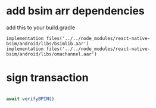 
# add bsim arr dependencies
add this to your build.gradle

```
implementation files('../../node_modules/react-native-bsim/android/libs/bsimlib.aar')
implementation files('../../node_modules/react-native-bsim/android/libs/omachannel.aar')

```

# sign transaction
```ts

await verifyBPIN()





```